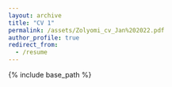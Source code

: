 ```yaml
---
layout: archive
title: "CV 1"
permalink: /assets/Zolyomi_cv_Jan%202022.pdf
author_profile: true
redirect_from: 
  - /resume
---
```


{% include base_path %}




